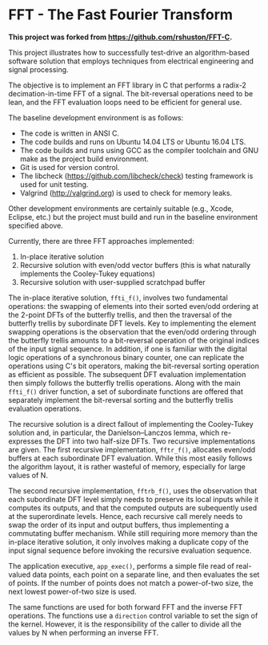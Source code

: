 # FFT - The Fast Fourier Transform

**This project was forked from https://github.com/rshuston/FFT-C.**

This project illustrates how to successfully test-drive an algorithm-based software solution that employs techniques from electrical engineering and signal processing.

The objective is to implement an FFT library in C that performs a radix-2 decimation-in-time FFT of a signal. The bit-reversal operations need to be lean, and the FFT evaluation loops need to be efficient for general use.

The baseline development environment is as follows:
* The code is written in ANSI C.
* The code builds and runs on Ubuntu 14.04 LTS or Ubuntu 16.04 LTS.
* The code builds and runs using GCC as the compiler toolchain and GNU make as the project build environment.
* Git is used for version control.
* The libcheck (https://github.com/libcheck/check) testing framework is used for unit testing.
* Valgrind (http://valgrind.org) is used to check for memory leaks.

Other development environments are certainly suitable (e.g., Xcode, Eclipse, etc.) but the project must build and run in the baseline environment specified above.

Currently, there are three FFT approaches implemented:
1. In-place iterative solution
2. Recursive solution with even/odd vector buffers (this is what naturally implements the Cooley-Tukey equations)
3. Recursive solution with user-supplied scratchpad buffer

The in-place iterative solution, `ffti_f()`, involves two fundamental operations: the swapping of elements into their sorted even/odd ordering at the 2-point DFTs of the butterfly trellis, and then the traversal of the butterfly trellis by subordinate DFT levels. Key to implementing the element swapping operations is the observation that the even/odd ordering through the butterfly trellis amounts to a bit-reversal operation of the original indices of the input signal sequence. In addition, if one is familiar with the digital logic operations of a synchronous binary counter, one can replicate the operations using C's bit operators, making the bit-reversal sorting operation as efficient as possible. The subsequent DFT evaluation implementation then simply follows the butterfly trellis operations. Along with the main `ffti_f()` driver function, a set of subordinate functions are offered that separately implement the bit-reversal sorting and the butterfly trellis evaluation operations.

The recursive solution is a direct fallout of implementing the Cooley-Tukey solution and, in particular, the Danielson–Lanczos lemma, which re-expresses the DFT into two half-size DFTs. Two recursive implementations are given. The first recursive implementation, `fftr_f()`, allocates even/odd buffers at each subordinate DFT evaluation. While this most easily follows the algorithm layout, it is rather wasteful of memory, especially for large values of N.

The second recursive implementation, `fftrb_f()`, uses the observation that each subordinate DFT level simply needs to preserve its local inputs while it computes its outputs, and that the computed outputs are subequently used at the superordinate levels. Hence, each recursive call merely needs to swap the order of its input and output buffers, thus implementing a commutating buffer mechanism. While still requiring more memory than the in-place iterative solution, it only involves making a duplicate copy of the input signal sequence before invoking the recursive evaluation sequence.

The application executive, `app_exec()`, performs a simple file read of real-valued data points, each point on a separate line, and then evaluates the set of points. If the number of points does not match a power-of-two size, the next lowest power-of-two size is used.

The same functions are used for both forward FFT and the inverse FFT operations. The functions use a `direction` control variable to set the sign of the kernel. However, it is the responsibility of the caller to divide all the values by N when performing an inverse FFT.
